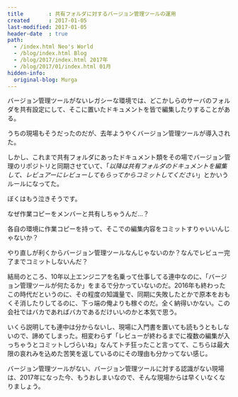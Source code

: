 ```yaml
---
title        : 共有フォルダに対するバージョン管理ツールの運用
created      : 2017-01-05
last-modified: 2017-01-05
header-date  : true
path:
  - /index.html Neo's World
  - /blog/index.html Blog
  - /blog/2017/index.html 2017年
  - /blog/2017/01/index.html 01月
hidden-info:
  original-blog: Murga
---
```


バージョン管理ツールがないレガシーな環境では、どこかしらのサーバのフォルダを共有設定にして、そこに置いたドキュメントを皆で編集したりすることがある。

うちの現場もそうだったのだが、去年ようやくバージョン管理ツールが導入された。

しかし、これまで共有フォルダにあったドキュメント類をその場でバージョン管理のリポジトリと同期させていて、「*以降は共有フォルダのドキュメントを編集して、レビュアーにレビューしてもらってからコミットしてください*」とかいうルールになってた。

ぼくはもう泣きそうです。

なぜ作業コピーをメンバーと共有しちゃうんだ…？

各自の環境に作業コピーを持って、そこでの編集内容をコミットすりゃいいんじゃないか？

やり直しが利くからバージョン管理ツールなんじゃないのか？なんでレビュー完了までコミットしないんだ？

結局のところ、10年以上エンジニアを名乗って仕事してる連中なのに、「バージョン管理ツールが何たるか」をまるで分かっていないのだ。2016年も終わったこの時代だというのに、その程度の知識量で、同期に失敗したとかで原本をおもくそ消したりしてるのに、下っ端の俺よりも稼ぐのだ。全く納得いかない。この会社ではバカであればバカであるだけいいのかと本気で思う。

いくら説明しても連中は分からないし、現場に入門書を置いても読もうともしないので、諦めてしまった。相変わらず「レビューが終わるまでに複数の編集が入っちゃうとコミットしづらいね」なんてトチ狂ったこと言ってて、こちらは最大限の哀れみを込めた苦笑を返しているのにその理由も分かってない感じ。

バージョン管理ツールがない、バージョン管理ツールに対する認識がない現場は、2017年になった今、もうおしまいなので、そんな現場からは早くいなくなりましょう。
